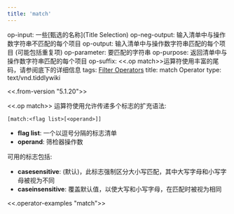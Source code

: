 ```yaml
---
title: 'match'
---
```


op-input: 一些[甄选的名称](Title Selection)
op-neg-output: 输入清单中与操作数字符串不匹配的每个项目
op-output: 输入清单中与操作数字符串匹配的每个项目 (可能包括重复项)
op-parameter: 要匹配的字符串
op-purpose: 返回清单中与操作数字符串匹配的每个项目
op-suffix: <<.op match>>运算符使用丰富的尾码，请参阅底下的详细信息
tags: [Filter Operators](#Filter%20Operators)
title: match Operator
type: text/vnd.tiddlywiki

<<.from-version "5.1.20">>

<<.op match>> 运算符使用允许传递多个标志的扩充语法:

```
[match:<flag list>[<operand>]]
```

* **flag list**: 一个以逗号分隔的标志清单
* **operand**: 筛检器操作数

可用的标志包括:

* **casesensitive**: (默认)，此标志强制区分大小写匹配，其中大写字母和小写字母被视为不同
* **caseinsensitive**: 覆盖默认值，以使大写和小写字母，在匹配时被视为相同

<<.operator-examples "match">>
